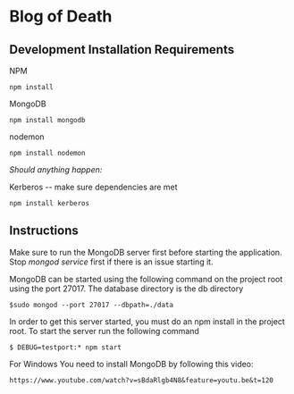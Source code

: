 # Blog of Death #

## Development Installation Requirements ##

NPM
```
npm install
```


MongoDB
```
npm install mongodb
```

nodemon
```
npm install nodemon
```
*Should anything happen:*

Kerberos -- make sure dependencies are met
```
npm install kerberos
```

## Instructions ##
Make sure to run the MongoDB server first before starting the application.  Stop *mongod service* first if there is an issue starting it.

MongoDB can be started using the following command on the project root using the port 27017. The database directory is the db directory

```
$sudo mongod --port 27017 --dbpath=./data
```

In order to get this server started, you must do an npm install in the project root.
To start the server run the following command

```
$ DEBUG=testport:* npm start
```

For Windows
You need to install MongoDB by following this video:

```
https://www.youtube.com/watch?v=sBdaRlgb4N8&feature=youtu.be&t=120
```
